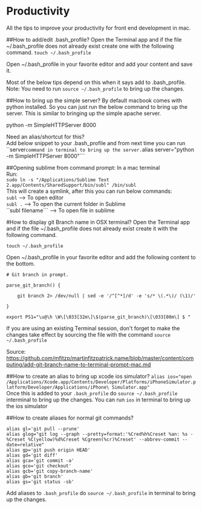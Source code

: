 Productivity
============

All the tips to improve your productivity for front end development in mac.

##How to add/edit .bash_profile?
Open the Terminal app and if the file ~/.bash_profile does not already exist create one with the following command.
```touch ~/.bash_profile```

Open ~/.bash_profile in your favorite editor and add your content and save it.

Most of the below tips depend on this when it says add to .bash_profile.  
Note: You need to run ```source ~/.bash_profile``` to bring up the changes.

##How to bring up the simple server?
By default macbook comes with python installed. So you can just run the below command to bring up the server. This is similar to bringing up the simple apache server.

python -m SimpleHTTPServer 8000

Need an alias/shortcut for this?  
Add below snippet to your .bash_profile and from next time you can run ``server``` command in terminal to bring up the server.
```alias server="python -m SimpleHTTPServer 8000"```

##Opening sublime from command prompt:
In a mac terminal  
Run:  
```sudo ln -s "/Applications/Sublime Text 2.app/Contents/SharedSupport/bin/subl" /bin/subl```  
This will create a symlink, after this you can run below commands:  
 ```subl``` --> To open editor  
 ```subl .``` --> To open the current folder in Sublime  
 ``subl filename``` --> To open file in sublime  

#How to display git Branch name in OSX terminal?
Open the Terminal app and if the file ~/.bash_profile does not already exist create it with the following command.

```touch ~/.bash_profile```


Open ~/.bash_profile in your favorite editor and add the following content to the bottom.
```
# Git branch in prompt.

parse_git_branch() {

    git branch 2> /dev/null | sed -e '/^[^*]/d' -e 's/* \(.*\)/ (\1)/'

}

export PS1="\u@\h \W\[\033[32m\]\$(parse_git_branch)\[\033[00m\] $ "
```

If you are using an existing Terminal session, don't forget to make the changes take effect by sourcing the file with the command 
```source ~/.bash_profile```

Source: https://github.com/mfitzp/martinfitzpatrick.name/blob/master/content/computing/add-git-branch-name-to-terminal-prompt-mac.md

##How to create an alias to bring up xcode ios simulator?
```alias ios="open /Applications/Xcode.app/Contents/Developer/Platforms/iPhoneSimulator.platform/Developer/Applications/iPhone\ Simulator.app"```  
Once this is added to your ```.bash_profile``` do ```source ~/.bash_profile``` interminal to bring up the changes.
You can run ```ios``` in terminal to bring up the ios simulator

##How to create aliases for normal git commands?
```
alias gl='git pull --prune'  
alias glog="git log --graph --pretty=format:'%Cred%h%Creset %an: %s - %Creset %C(yellow)%d%Creset %Cgreen(%cr)%Creset' --abbrev-commit --date=relative"  
alias gp='git push origin HEAD'  
alias gd='git diff'  
alias gca='git commit -a'  
alias gco='git checkout'  
alias gcb='git copy-branch-name'  
alias gb='git branch'  
alias gs='git status -sb'  
```
Add aliases to ```.bash_profile``` do ```source ~/.bash_profile``` in terminal to bring up the changes.
